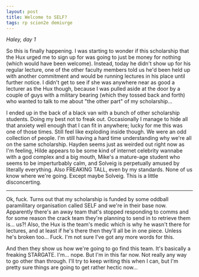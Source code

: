 ```yaml
---
layout: post
title: Welcome to SELF?
tags: rp scion2e demiurge
---
```


*Haley, day 1*

So this is finally happening. I was starting to wonder if this scholarship that the Hux urged me to sign up for was going to just be money for nothing (which would have been welcome). Instead, today he didn't show up for his regular lecture, one of the other faculty members told us he'd been held up with another commitment and would be running lectures in his place until further notice. I didn't get to see if she was anywhere near as good a lecturer as the Hux though, because I was pulled aside at the door by a couple of guys with a military bearing (which they tossed back and forth) who wanted to talk to me about "the other part" of my scholarship...

I ended up in the back of a black van with a bunch of other scholarship students. Doing my best not to freak out. Occasionally I manage to hide all that anxiety well enough that I can fit in anywhere; lucky for me this was one of those times. Still feel like exploding inside though. We were an odd collection of people. I'm still having a hard time understanding why we're all on the same scholarship. Hayden seems just as weirded out right now as I'm feeling, Hilde appears to be some kind of internet celebrity wannabe with a god complex and a big mouth, Mike's a mature-age student who seems to be imperturbably calm, and Solveig is perpetually amused by literally everything. Also FREAKING TALL, even by my standards. None of us know where we're going. Except maybe Solveig. This is a little disconcerting.

----

Ok, fuck. Turns out that my scholarship is funded by some oddball paramilitary organisation called SELF and we're in their base now. Apparently there's an away team that's stopped responding to comms and for some reason the crack team they're planning to send in to retrieve them is... us?! Also, the Hux is the team's medic which is why he wasn't there for lectures, and at least if he's there then they'll all be in one piece. Unless he's broken too... Fuck. I'm not sure I've got any more words for this.

And then they show us how we're going to go find this team. It's basically a freaking STARGATE. I'm... nope. But I'm in this far now. Not really any way to go other than through. I'll try to keep writing this when I can, but I'm pretty sure things are going to get rather hectic now...

<!--stackedit_data:
eyJoaXN0b3J5IjpbOTYyOTMxMTIwXX0=
-->
